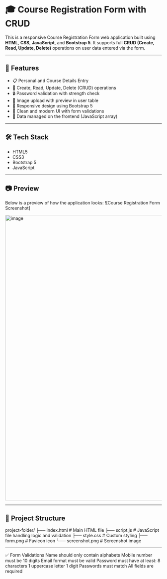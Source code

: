 # 🎓 Course Registration Form with CRUD

This is a responsive Course Registration Form web application built using **HTML**, **CSS**, **JavaScript**, and **Bootstrap 5**. It supports full **CRUD (Create, Read, Update, Delete)** operations on user data entered via the form.


---

## 🚀 Features

- 📋 Personal and Course Details Entry
- 💾 Create, Read, Update, Delete (CRUD) operations
- 🔒 Password validation with strength check
- 📸 Image upload with preview in user table
- 📱 Responsive design using Bootstrap 5
- 🎨 Clean and modern UI with form validations
- 📝 Data managed on the frontend (JavaScript array)

---

## 🛠️ Tech Stack

- HTML5
- CSS3
- Bootstrap 5
- JavaScript

---

## 📷 Preview

Below is a preview of how the application looks:
 ![Course Registration Form Screenshot]


<img width="1890" height="918" alt="image" src="https://github.com/user-attachments/assets/117c047d-038a-4820-8f52-4c74682afbcd" />


---

## 📂 Project Structure


project-folder/
├── index.html # Main HTML file
├── script.js # JavaScript file handling logic and validation
├── style.css # Custom styling
├── form.png # Favicon icon
└── screenshot.png # Screenshot image


---



✅ Form Validations
Name should only contain alphabets
Mobile number must be 10 digits
Email format must be valid
Password must have at least:
8 characters
1 uppercase letter
1 digit
Passwords must match
All fields are required




